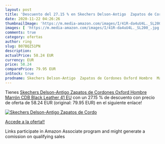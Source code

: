 ```yaml
---
layout: post
title: 'Descuento del 27.15 % en Skechers Delson-Antigo  Zapatos de Cordo'
date: 2020-11-22 04:26:26
thumbnailImage: 'https://m.media-amazon.com/images/I/41R-da4uU4L._SL200_.jpg'
images: [ 'https://m.media-amazon.com/images/I/41R-da4uU4L._SL200_.jpg' ]
comments: true
category: ofertas
author: ring
slug: B07BQZ51PN
description:
actualPrice: 58.24 EUR
currency: EUR
price: 58.24
comparePrice: 79.95 EUR
inStock: true
prodname: Skechers Delson-Antigo  Zapatos de Cordones Oxford Hombre  Marrón  CDB Black Leather   41 EU
---
```


Tienes [Skechers Delson-Antigo  Zapatos de Cordones Oxford Hombre  Marrón  CDB Black Leather   41 EU](https://www.amazon.es/dp/B07BQZ51PN/?tag=tolees-21) con un 27.15 % de descuento con precio de oferta de 58.24 EUR (original: 79.95 EUR) en el siguiente enlace!

[![Skechers Delson-Antigo  Zapatos de Cordo](https://m.media-amazon.com/images/I/41R-da4uU4L._SL200_.jpg)](https://www.amazon.es/dp/B07BQZ51PN/?tag=tolees-21)

[Accede a la oferta!!](https://www.amazon.es/dp/B07BQZ51PN/?tag=tolees-21)

Links participate in Amazon Associate program and might generate a comission on qualifying sales


